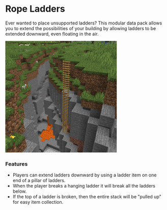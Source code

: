 # Rope Ladders<!--$headerTitle--><!--$pmc:delete-->

Ever wanted to place unsupported ladders? This modular data pack allows you to extend the possibilities of your building by allowing ladders to be extended downward, even floating in the air. <!--$pmc:headerSize-->

<img src="images/rope_ladder_chasm.png" alt="A rope ladder hanging in a chasm" height="350"/> <!--$localAssetToURL--> <!--$modrinth:replaceWithVideo--> <!--$pmc:delete-->

### Features
- Players can extend ladders downward by using a ladder item on one end of a pillar of ladders.
- When the player breaks a hanging ladder it will break all the ladders below.
- If the top of a ladder is broken, then the entire stack will be "pulled up" for easy item collection.
